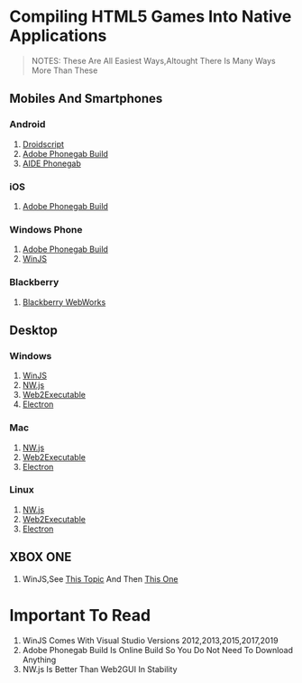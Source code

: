 # Compiling HTML5 Games Into Native Applications

> NOTES: These Are All Easiest Ways,Altought There Is Many Ways More Than These

## Mobiles And Smartphones

### Android
1. [Droidscript](https://droidscript.org/)
2. [Adobe Phonegab Build](https://build.phonegap.com/)
3. [AIDE Phonegab](https://play.google.com/store/apps/details?id=com.aide.phonegap)

### iOS
1. [Adobe Phonegab Build](https://build.phonegap.com/)

### Windows Phone
1. [Adobe Phonegab Build](https://build.phonegap.com/)
2. [WinJS](https://github.com/winjs/winjs) 

### Blackberry
1. [Blackberry WebWorks](https://developer.blackberry.com/html5/)

## Desktop

### Windows
1. [WinJS](https://github.com/winjs/winjs)
2. [NW.js](https://nwjs.io/)
3. [Web2Executable](https://github.com/jyapayne/Web2Executable)
4. [Electron](https://electronjs.org/)

### Mac
1. [NW.js](https://nwjs.io/)
2. [Web2Executable](https://github.com/jyapayne/Web2Executable)
3. [Electron](https://electronjs.org/)

### Linux
1. [NW.js](https://nwjs.io/)
2. [Web2Executable](https://github.com/jyapayne/Web2Executable)
3. [Electron](https://electronjs.org/)

## XBOX ONE
1. WinJS,See [This Topic](https://www.html5gamedevs.com/topic/29953-xbox-one-html5-game-dev/) And Then [This One](https://docs.microsoft.com/en-us/windows/uwp/xbox-apps/getting-started)

# Important To Read
1. WinJS Comes With Visual Studio Versions 2012,2013,2015,2017,2019
2. Adobe Phonegab Build Is Online Build So You Do Not Need To Download Anything
3. NW.js Is Better Than Web2GUI In Stability